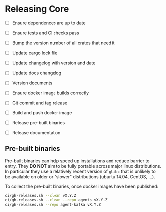 # Releasing Core

- [ ] Ensure dependences are up to date
- [ ] Ensure tests and CI checks pass
- [ ] Bump the version number of all crates that need it
- [ ] Update cargo lock file
- [ ] Update changelog with version and date
- [ ] Update docs changelog
- [ ] Version documents
- [ ] Ensure docker image builds correctly
- [ ] Git commit and tag release
- [ ] Build and push docker image
- [ ] Release pre-built binaries
- [ ] Release documentation


## Pre-built binaries
Pre-built binaries can help speed up installations and reduce barrier to entry.
They **DO NOT** aim to be fully portable across major linux distributions.
In particular they use a relatively recent version of `glibc` that is unlikely
to be available on older or "slower" distributions (ubuntu 14.04, CentOS, ...).

To collect the pre-built binaries, once docker images have been published:
```bash
ci/gh-releases.sh --clean vX.Y.Z
ci/gh-releases.sh --clean --repo agents vX.Y.Z
ci/gh-releases.sh --repo agent-kafka vX.Y.Z
```
